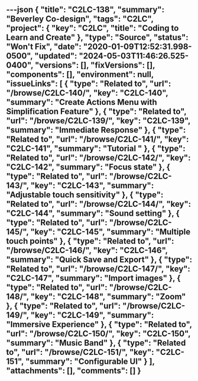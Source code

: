 ---json
{
  "title": "C2LC-138",
  "summary": "Beverley Co-design",
  "tags": "C2LC",
  "project": {
    "key": "C2LC",
    "title": "Coding to Learn and Create"
  },
  "type": "Source",
  "status": "Won't Fix",
  "date": "2020-01-09T12:52:31.998-0500",
  "updated": "2024-05-03T11:46:26.525-0400",
  "versions": [],
  "fixVersions": [],
  "components": [],
  "environment": null,
  "issueLinks": [
    {
      "type": "Related to",
      "url": "/browse/C2LC-140/",
      "key": "C2LC-140",
      "summary": "Create Actions Menu with Simplification Feature"
    },
    {
      "type": "Related to",
      "url": "/browse/C2LC-139/",
      "key": "C2LC-139",
      "summary": "Immediate Response"
    },
    {
      "type": "Related to",
      "url": "/browse/C2LC-141/",
      "key": "C2LC-141",
      "summary": "Tutorial "
    },
    {
      "type": "Related to",
      "url": "/browse/C2LC-142/",
      "key": "C2LC-142",
      "summary": "Focus state"
    },
    {
      "type": "Related to",
      "url": "/browse/C2LC-143/",
      "key": "C2LC-143",
      "summary": "Adjustable touch sensitivity"
    },
    {
      "type": "Related to",
      "url": "/browse/C2LC-144/",
      "key": "C2LC-144",
      "summary": "Sound setting"
    },
    {
      "type": "Related to",
      "url": "/browse/C2LC-145/",
      "key": "C2LC-145",
      "summary": "Multiple touch points"
    },
    {
      "type": "Related to",
      "url": "/browse/C2LC-146/",
      "key": "C2LC-146",
      "summary": "Quick Save and Export"
    },
    {
      "type": "Related to",
      "url": "/browse/C2LC-147/",
      "key": "C2LC-147",
      "summary": "Import images"
    },
    {
      "type": "Related to",
      "url": "/browse/C2LC-148/",
      "key": "C2LC-148",
      "summary": "Zoom"
    },
    {
      "type": "Related to",
      "url": "/browse/C2LC-149/",
      "key": "C2LC-149",
      "summary": "Immersive Experience"
    },
    {
      "type": "Related to",
      "url": "/browse/C2LC-150/",
      "key": "C2LC-150",
      "summary": "Music Band"
    },
    {
      "type": "Related to",
      "url": "/browse/C2LC-151/",
      "key": "C2LC-151",
      "summary": "Configurable UI"
    }
  ],
  "attachments": [],
  "comments": []
}
---

        